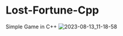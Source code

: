 # Lost-Fortune-Cpp
Simple Game in C++
![2023-08-13_11-18-58](https://github.com/Yessenali-Yerkebulan/Lost-Fortune-Cpp/assets/113698340/ae6629e5-530d-4021-9c31-ded5235a7db2)
